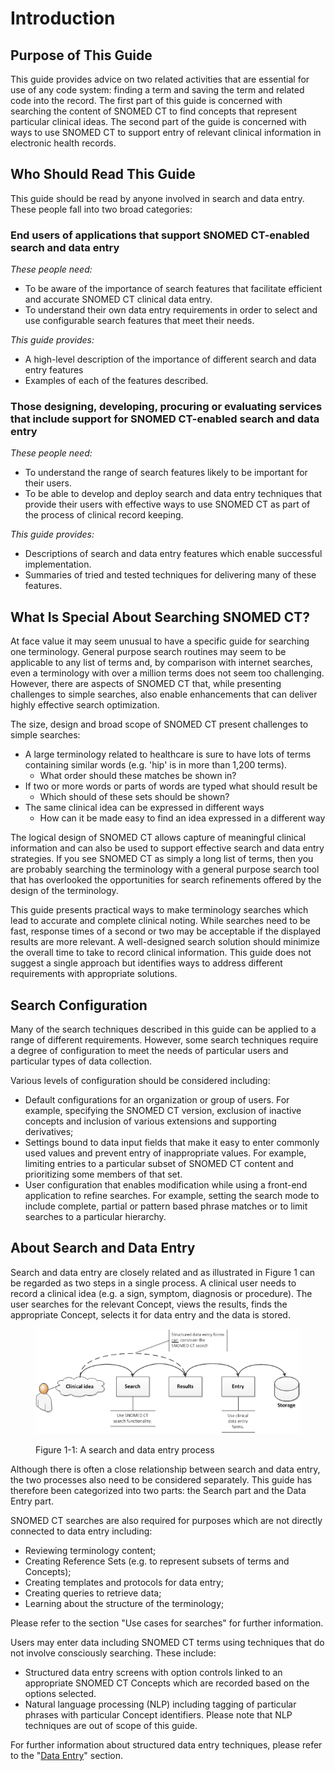 # Introduction

## Purpose of This Guide

This guide provides advice on two related activities that are essential for use of any code system: finding a term and saving the term and related code into the record. The first part of this guide is concerned with searching the content of SNOMED CT to find concepts that represent particular clinical ideas. The second part of the guide is concerned with ways to use SNOMED CT to support entry of relevant clinical information in electronic health records.

## Who Should Read This Guide

This guide should be read by anyone involved in search and data entry. These people fall into two broad categories:

### End users of applications that support SNOMED CT-enabled search and data entry

_These people need:_

* To be aware of the importance of search features that facilitate efficient and accurate SNOMED CT clinical data entry.
* To understand their own data entry requirements in order to select and use configurable search features that meet their needs.

_This guide provides:_

* A high-level description of the importance of different search and data entry features
* Examples of each of the features described.

### Those designing, developing, procuring or evaluating services that include support for SNOMED CT-enabled search and data entry

_These people need:_

* To understand the range of search features likely to be important for their users.
* To be able to develop and deploy search and data entry techniques that provide their users with effective ways to use SNOMED CT as part of the process of clinical record keeping.

_This guide provides:_

* Descriptions of search and data entry features which enable successful implementation.
* Summaries of tried and tested techniques for delivering many of these features.

## What Is Special About Searching SNOMED CT?

At face value it may seem unusual to have a specific guide for searching one terminology. General purpose search routines may seem to be applicable to any list of terms and, by comparison with internet searches, even a terminology with over a million terms does not seem too challenging. However, there are aspects of SNOMED CT that, while presenting challenges to simple searches, also enable enhancements that can deliver highly effective search optimization.

The size, design and broad scope of SNOMED CT present challenges to simple searches:

* A large terminology related to healthcare is sure to have lots of terms containing similar words (e.g. 'hip' is in more than 1,200 terms).
  * What order should these matches be shown in?
* If two or more words or parts of words are typed what should result be
  * Which should of these sets should be shown?
* The same clinical idea can be expressed in different ways
  * How can it be made easy to find an idea expressed in a different way

The logical design of SNOMED CT allows capture of meaningful clinical information and can also be used to support effective search and data entry strategies. If you see SNOMED CT as simply a long list of terms, then you are probably searching the terminology with a general purpose search tool that has overlooked the opportunities for search refinements offered by the design of the terminology.

This guide presents practical ways to make terminology searches which lead to accurate and complete clinical noting. While searches need to be fast, response times of a second or two may be acceptable if the displayed results are more relevant. A well-designed search solution should minimize the overall time to take to record clinical information. This guide does not suggest a single approach but identifies ways to address different requirements with appropriate solutions.

## Search Configuration

Many of the search techniques described in this guide can be applied to a range of different requirements. However, some search techniques require a degree of configuration to meet the needs of particular users and particular types of data collection.

Various levels of configuration should be considered including:

* Default configurations for an organization or group of users. For example, specifying the SNOMED CT version, exclusion of inactive concepts and inclusion of various extensions and supporting derivatives;
* Settings bound to data input fields that make it easy to enter commonly used values and prevent entry of inappropriate values. For example, limiting entries to a particular subset of SNOMED CT content and prioritizing some members of that set.
* User configuration that enables modification while using a front-end application to refine searches. For example, setting the search mode to include complete, partial or pattern based phrase matches or to limit searches to a particular hierarchy.

## About Search and Data Entry

Search and data entry are closely related and as illustrated in Figure 1 can be regarded as two steps in a single process. A clinical user needs to record a clinical idea (e.g. a sign, symptom, diagnosis or procedure). The user searches for the relevant Concept, views the results, finds the appropriate Concept, selects it for data entry and the data is stored.

<figure><img src="../images/52170451.png" alt=""><figcaption><p>Figure 1-1: A search and data entry process</p></figcaption></figure>

Although there is often a close relationship between search and data entry, the two processes also need to be considered separately. This guide has therefore been categorized into two parts: the Search part and the Data Entry part.

SNOMED CT searches are also required for purposes which are not directly connected to data entry including:

* Reviewing terminology content;
* Creating Reference Sets (e.g. to represent subsets of terms and Concepts);
* Creating templates and protocols for data entry;
* Creating queries to retrieve data;
* Learning about the structure of the terminology;

Please refer to the section "Use cases for searches" for further information.

Users may enter data including SNOMED CT terms using techniques that do not involve consciously searching. These include:

* Structured data entry screens with option controls linked to an appropriate SNOMED CT Concepts which are recorded based on the options selected.
* Natural language processing (NLP) including tagging of particular phrases with particular Concept identifiers. Please note that NLP techniques are out of scope of this guide.

For further information about structured data entry techniques, please refer to the "[Data Entry](<../6 data-entry/>)" section.
